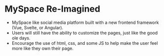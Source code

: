 # MySpace Re-Imagined
- MySpace like social media platform built with a new frontend framework (Vue, Svelte, or Angular).
- Users will still have the ability to customize the pages, just like the good ole days.
- Encourage the use of html, css, and some JS to help make the user feel more like they own their page.
